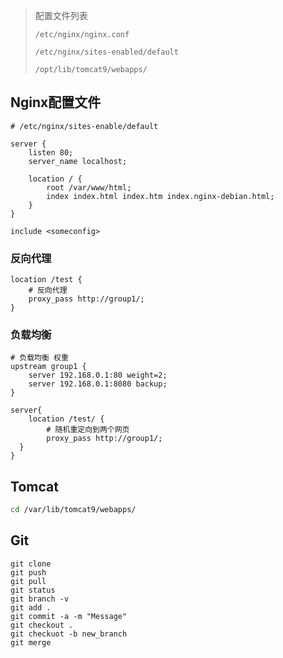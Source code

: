 <!-- 
title: 08-Nginx+Tomcat
sort: 
--> 

> 配置文件列表
>
> `/etc/nginx/nginx.conf`
>
> `/etc/nginx/sites-enabled/default`
>
> `/opt/lib/tomcat9/webapps/`

## Nginx配置文件

```nginx
# /etc/nginx/sites-enable/default

server {
	listen 80;
    server_name localhost;

	location / {
		root /var/www/html;
		index index.html index.htm index.nginx-debian.html;
	}
}

include	<someconfig>
```

### 反向代理

```nginx
location /test {
	# 反向代理
	proxy_pass http://group1/;
}
```

### 负载均衡

```nginx
# 负载均衡 权重
upstream group1 {
   	server 192.168.0.1:80 weight=2;
    server 192.168.0.1:8080 backup;
}

server{
    location /test/ {
        # 随机重定向到两个网页
		proxy_pass http://group1/;
  }
}
```

## Tomcat

```bash
cd /var/lib/tomcat9/webapps/
```

## Git

```
git clone
git push
git pull
git status
git branch -v
git add .
git commit -a -m "Message"
git checkout .
git checkuot -b new_branch
git merge
```
